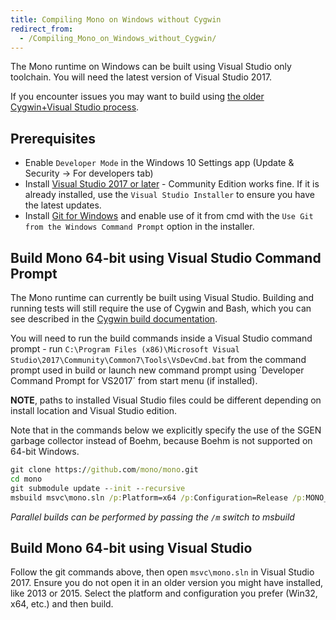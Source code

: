 ```yaml
---
title: Compiling Mono on Windows without Cygwin
redirect_from:
  - /Compiling_Mono_on_Windows_without_Cygwin/
---
```


The Mono runtime on Windows can be built using Visual Studio only toolchain. You will need the latest version of Visual Studio 2017.

If you encounter issues you may want to build using [the older Cygwin+Visual Studio process](/docs/compiling-mono/windows/).

## Prerequisites

* Enable `Developer Mode` in the Windows 10 Settings app (Update & Security -> For developers tab)
* Install [Visual Studio 2017 or later](https://www.visualstudio.com) - Community Edition works fine. If it is already installed, use the `Visual Studio Installer` to ensure you have the latest updates.
* Install [Git for Windows](https://git-scm.com/download/win) and enable use of it from cmd with the `Use Git from the Windows Command Prompt` option in the installer.

## Build Mono 64-bit using Visual Studio Command Prompt

The Mono runtime can currently be built using Visual Studio. Building and running tests will still require the use of Cygwin and Bash, which you can see described in the [Cygwin build documentation](/docs/compiling-mono/windows/).

You will need to run the build commands inside a Visual Studio command prompt - run `C:\Program Files (x86)\Microsoft Visual Studio\2017\Community\Common7\Tools\VsDevCmd.bat` from the command prompt used in build or launch new command prompt using ´Developer Command Prompt for VS2017´ from start menu (if installed).

**NOTE**, paths to installed Visual Studio files could be different depending on install location and Visual Studio edition.

Note that in the commands below we explicitly specify the use of the SGEN garbage collector instead of Boehm, because Boehm is not supported on 64-bit Windows.

```cmd
git clone https://github.com/mono/mono.git
cd mono
git submodule update --init --recursive
msbuild msvc\mono.sln /p:Platform=x64 /p:Configuration=Release /p:MONO_TARGET_GC=sgen
```

*Parallel builds can be performed by passing the `/m` switch to msbuild*

## Build Mono 64-bit using Visual Studio

Follow the git commands above, then open `msvc\mono.sln` in Visual Studio 2017. Ensure you do not open it in an older version you might have installed, like 2013 or 2015. Select the platform and configuration you prefer (Win32, x64, etc.) and then build.
